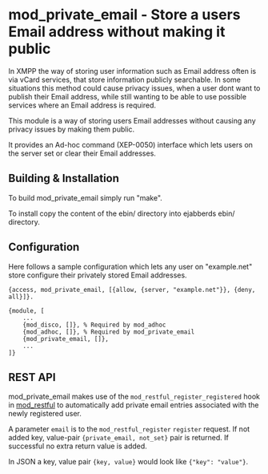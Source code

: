 mod_private_email - Store a users Email address without making it public
========================================================================

In XMPP the way of storing user information such as Email address often is via
vCard services, that store information publicly searchable. In some situations
this method could cause privacy issues, when a user dont want to publish their
Email address, while still wanting to be able to use possible services where an
Email address is required.

This module is a way of storing users Email addresses without causing any
privacy issues by making them public. 

It provides an Ad-hoc command (XEP-0050) interface which lets users on the
server set or clear their Email addresses.


Building & Installation
-----------------------

To build mod_private_email simply run "make".

To install copy the content of the ebin/ directory into ejabberds ebin/
directory.


Configuration
-------------

Here follows a sample configuration which lets any user on "example.net" store
configure their privately stored Email addresses.

    {access, mod_private_email, [{allow, {server, "example.net"}}, {deny, all}]}.
    
    {module, [
        ...
        {mod_disco, []}, % Required by mod_adhoc
        {mod_adhoc, []}, % Required by mod_private_email
        {mod_private_email, []},
        ...
    ]}

REST API
-----------

mod_private_email makes use of the `mod_restful_register_registered` hook in
[mod_restful](http://github.com/jadahl/mod_restful) to automatically add
private email entries associated with the newly registered user.

A parameter `email` is to the `mod_restful_register` `register` request. If
not added key, value-pair `{private_email, not_set}` pair is returned. If
successful no extra return value is added.

In JSON a key, value pair `{key, value}` would look like `{"key": "value"}`.
